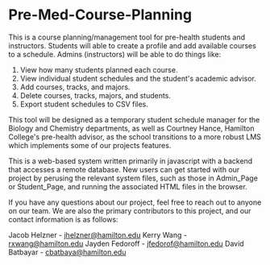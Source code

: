 # Pre-Med-Course-Planning

This is a course planning/management tool for pre-health students and instructors. Students will able to create a profile and add available courses to a schedule. Admins (instructors) will be able to do things like:
1. View how many students planned each course.
2. View individual student schedules and the student's academic advisor.
3. Add courses, tracks, and majors. 
4. Delete courses, tracks, majors, and students.
5. Export student schedules to CSV files.

This tool will be designed as a temporary student schedule manager for the Biology and Chemistry 
departments, as well as Courtney Hance, Hamilton College's pre-health advisor, as the school transitions to
a more robust LMS which implements some of our projects features.

This is a web-based system written primarily in javascript with a backend that accesses a remote database.
New users can get started with our project by perusing the relevant system files, such as those in
Admin_Page or Student_Page, and running the associated HTML files in the browser.

If you have any questions about our project, feel free to reach out to anyone on our team. We are also the
primary contributors to this project, and our contact information is as follows:

Jacob Helzner - jhelzner@hamilton.edu
Kerry Wang - rxwang@hamilton.edu
Jayden Fedoroff - jfedorof@hamilton.edu
David Batbayar - cbatbaya@hamilton.edu
